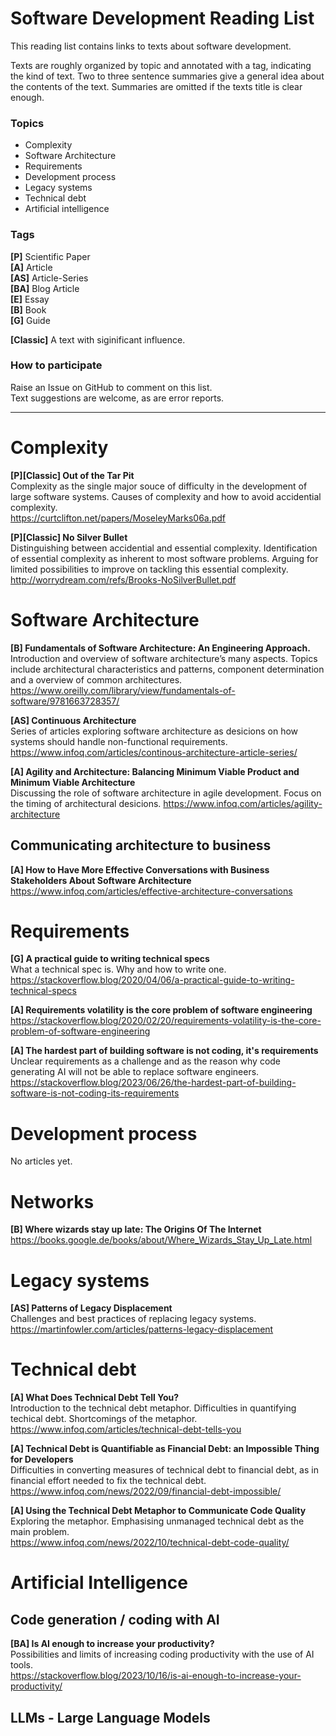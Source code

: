 # Software Development Reading List

This reading list contains links to texts about software development.

Texts are roughly organized by topic and annotated with a tag, indicating the kind of text. Two to three sentence summaries give a general idea about the contents of the text. Summaries are omitted if the texts title is clear enough. 


### Topics
- Complexity
- Software Architecture
- Requirements
- Development process
- Legacy systems
- Technical debt
- Artificial intelligence

### Tags
**[P]** Scientific Paper\
**[A]** Article\
**[AS]** Article-Series\
**[BA]** Blog Article\
**[E]** Essay\
**[B]** Book\
**[G]** Guide

**[Classic]** A text with siginificant influence.

### How to participate
Raise an Issue on GitHub to comment on this list.\
Text suggestions are welcome, as are error reports.

<!-- ## New Additions -->

---

# Complexity

**[P][Classic] Out of the Tar Pit**\
Complexity as the single major souce of difficulty in the development of large software systems. Causes of complexity and how to avoid accidential complexity.\
https://curtclifton.net/papers/MoseleyMarks06a.pdf


**[P][Classic] No Silver Bullet**\
Distinguishing between accidential and essential complexity. Identification of essential complexity as inherent to most software problems. Arguing for limited possibilities to improve on tackling this essential complexity.\
http://worrydream.com/refs/Brooks-NoSilverBullet.pdf


# Software Architecture

**[B] Fundamentals of Software Architecture: An Engineering Approach.**\
Introduction and overview of software architecture’s many aspects. Topics include architectural characteristics and patterns, component determination and a overview of common architectures.
 https://www.oreilly.com/library/view/fundamentals-of-software/9781663728357/

**[AS] Continuous Architecture**\
Series of articles exploring software architecture as desicions on how systems should handle non-functional requirements.\
https://www.infoq.com/articles/continous-architecture-article-series/

**[A] Agility and Architecture: Balancing Minimum Viable Product and Minimum Viable Architecture**\
Discussing the role of software architecture in agile development. Focus on the timing of architectural desicions.
https://www.infoq.com/articles/agility-architecture

## Communicating architecture to business

**[A] How to Have More Effective Conversations with Business Stakeholders About Software Architecture**\
https://www.infoq.com/articles/effective-architecture-conversations


# Requirements

**[G] A practical guide to writing technical specs**\
What a technical spec is. Why and how to write one.\
https://stackoverflow.blog/2020/04/06/a-practical-guide-to-writing-technical-specs

**[A] Requirements volatility is the core problem of software engineering**\
https://stackoverflow.blog/2020/02/20/requirements-volatility-is-the-core-problem-of-software-engineering

**[A] The hardest part of building software is not coding, it's requirements**\
Unclear requirements as a challenge and as the reason why code generating AI will not be able to replace software engineers.\
https://stackoverflow.blog/2023/06/26/the-hardest-part-of-building-software-is-not-coding-its-requirements

# Development process
No articles yet.

# Networks
**[B] Where wizards stay up late: The Origins Of The Internet**\
https://books.google.de/books/about/Where_Wizards_Stay_Up_Late.html

# Legacy systems

**[AS] Patterns of Legacy Displacement**\
Challenges and best practices of replacing legacy systems.\
https://martinfowler.com/articles/patterns-legacy-displacement

# Technical debt
**[A] What Does Technical Debt Tell You?**\
Introduction to the technical debt metaphor. Difficulties in quantifying techical debt. Shortcomings of the metaphor.\
https://www.infoq.com/articles/technical-debt-tells-you

**[A] Technical Debt is Quantifiable as Financial Debt: an Impossible Thing for Developers**\
Difficulties in converting measures of technical debt to financial debt, as in financial effort needed to fix the technical debt.\
https://www.infoq.com/news/2022/09/financial-debt-impossible/

**[A] Using the Technical Debt Metaphor to Communicate Code Quality**
Exploring the metaphor. Emphasising unmanaged technical debt as the main problem.\
https://www.infoq.com/news/2022/10/technical-debt-code-quality/

# Artificial Intelligence

## Code generation / coding with AI

**[BA] Is AI enough to increase your productivity?**\
Possibilities and limits of increasing coding productivity with the use of AI tools.\
https://stackoverflow.blog/2023/10/16/is-ai-enough-to-increase-your-productivity/

## LLMs - Large Language Models